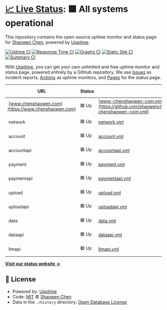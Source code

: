 # [📈 Live Status](https://shaowenchen.github.io/upptime): <!--live status--> **🟩 All systems operational**

This repository contains the open-source uptime monitor and status page for [Shaowen Chen](https://www.chenshaowen.com/), powered by [Upptime](https://github.com/upptime/upptime).

[![Uptime CI](https://github.com/shaowenchen/upptime/workflows/Uptime%20CI/badge.svg)](https://github.com/shaowenchen/upptime/actions?query=workflow%3A%22Uptime+CI%22)
[![Response Time CI](https://github.com/shaowenchen/upptime/workflows/Response%20Time%20CI/badge.svg)](https://github.com/shaowenchen/upptime/actions?query=workflow%3A%22Response+Time+CI%22)
[![Graphs CI](https://github.com/shaowenchen/upptime/workflows/Graphs%20CI/badge.svg)](https://github.com/shaowenchen/upptime/actions?query=workflow%3A%22Graphs+CI%22)
[![Static Site CI](https://github.com/shaowenchen/upptime/workflows/Static%20Site%20CI/badge.svg)](https://github.com/shaowenchen/upptime/actions?query=workflow%3A%22Static+Site+CI%22)
[![Summary CI](https://github.com/shaowenchen/upptime/workflows/Summary%20CI/badge.svg)](https://github.com/shaowenchen/upptime/actions?query=workflow%3A%22Summary+CI%22)

With [Upptime](https://upptime.js.org), you can get your own unlimited and free uptime monitor and status page, powered entirely by a GitHub repository. We use [Issues](https://github.com/shaowenchen/upptime/issues) as incident reports, [Actions](https://github.com/shaowenchen/upptime/actions) as uptime monitors, and [Pages](https://shaowenchen.github.io/upptime) for the status page.

<!--start: status pages-->
<!-- This summary is generated by Upptime (https://github.com/upptime/upptime) -->
<!-- Do not edit this manually, your changes will be overwritten -->
<!-- prettier-ignore -->
| URL | Status | History | Response Time | Uptime |
| --- | ------ | ------- | ------------- | ------ |
| <img alt="" src="https://icons.duckduckgo.com/ip3/www.chenshaowen.com.ico" height="13"> [www.chenshaowen.com](https://www.chenshaowen.com) | 🟩 Up | [www-chenshaowen-com.yml](https://github.com/shaowenchen/upptime/commits/HEAD/history/www-chenshaowen-com.yml) | <details><summary><img alt="Response time graph" src="./graphs/www-chenshaowen-com/response-time-week.png" height="20"> 216ms</summary><br><a href="https://upptime.chenshaowen.com/history/www-chenshaowen-com"><img alt="Response time 157" src="https://img.shields.io/endpoint?url=https%3A%2F%2Fraw.githubusercontent.com%2Fshaowenchen%2Fupptime%2FHEAD%2Fapi%2Fwww-chenshaowen-com%2Fresponse-time.json"></a><br><a href="https://upptime.chenshaowen.com/history/www-chenshaowen-com"><img alt="24-hour response time 217" src="https://img.shields.io/endpoint?url=https%3A%2F%2Fraw.githubusercontent.com%2Fshaowenchen%2Fupptime%2FHEAD%2Fapi%2Fwww-chenshaowen-com%2Fresponse-time-day.json"></a><br><a href="https://upptime.chenshaowen.com/history/www-chenshaowen-com"><img alt="7-day response time 216" src="https://img.shields.io/endpoint?url=https%3A%2F%2Fraw.githubusercontent.com%2Fshaowenchen%2Fupptime%2FHEAD%2Fapi%2Fwww-chenshaowen-com%2Fresponse-time-week.json"></a><br><a href="https://upptime.chenshaowen.com/history/www-chenshaowen-com"><img alt="30-day response time 187" src="https://img.shields.io/endpoint?url=https%3A%2F%2Fraw.githubusercontent.com%2Fshaowenchen%2Fupptime%2FHEAD%2Fapi%2Fwww-chenshaowen-com%2Fresponse-time-month.json"></a><br><a href="https://upptime.chenshaowen.com/history/www-chenshaowen-com"><img alt="1-year response time 157" src="https://img.shields.io/endpoint?url=https%3A%2F%2Fraw.githubusercontent.com%2Fshaowenchen%2Fupptime%2FHEAD%2Fapi%2Fwww-chenshaowen-com%2Fresponse-time-year.json"></a></details> | <details><summary><a href="https://upptime.chenshaowen.com/history/www-chenshaowen-com">100.00%</a></summary><a href="https://upptime.chenshaowen.com/history/www-chenshaowen-com"><img alt="All-time uptime 100.00%" src="https://img.shields.io/endpoint?url=https%3A%2F%2Fraw.githubusercontent.com%2Fshaowenchen%2Fupptime%2FHEAD%2Fapi%2Fwww-chenshaowen-com%2Fuptime.json"></a><br><a href="https://upptime.chenshaowen.com/history/www-chenshaowen-com"><img alt="24-hour uptime 100.00%" src="https://img.shields.io/endpoint?url=https%3A%2F%2Fraw.githubusercontent.com%2Fshaowenchen%2Fupptime%2FHEAD%2Fapi%2Fwww-chenshaowen-com%2Fuptime-day.json"></a><br><a href="https://upptime.chenshaowen.com/history/www-chenshaowen-com"><img alt="7-day uptime 100.00%" src="https://img.shields.io/endpoint?url=https%3A%2F%2Fraw.githubusercontent.com%2Fshaowenchen%2Fupptime%2FHEAD%2Fapi%2Fwww-chenshaowen-com%2Fuptime-week.json"></a><br><a href="https://upptime.chenshaowen.com/history/www-chenshaowen-com"><img alt="30-day uptime 100.00%" src="https://img.shields.io/endpoint?url=https%3A%2F%2Fraw.githubusercontent.com%2Fshaowenchen%2Fupptime%2FHEAD%2Fapi%2Fwww-chenshaowen-com%2Fuptime-month.json"></a><br><a href="https://upptime.chenshaowen.com/history/www-chenshaowen-com"><img alt="1-year uptime 100.00%" src="https://img.shields.io/endpoint?url=https%3A%2F%2Fraw.githubusercontent.com%2Fshaowenchen%2Fupptime%2FHEAD%2Fapi%2Fwww-chenshaowen-com%2Fuptime-year.json"></a></details>
| <img alt="" src="https://icons.duckduckgo.com/ip3/null.ico" height="13"> network | 🟩 Up | [network.yml](https://github.com/shaowenchen/upptime/commits/HEAD/history/network.yml) | <details><summary><img alt="Response time graph" src="./graphs/network/response-time-week.png" height="20"> 288ms</summary><br><a href="https://upptime.chenshaowen.com/history/network"><img alt="Response time 391" src="https://img.shields.io/endpoint?url=https%3A%2F%2Fraw.githubusercontent.com%2Fshaowenchen%2Fupptime%2FHEAD%2Fapi%2Fnetwork%2Fresponse-time.json"></a><br><a href="https://upptime.chenshaowen.com/history/network"><img alt="24-hour response time 187" src="https://img.shields.io/endpoint?url=https%3A%2F%2Fraw.githubusercontent.com%2Fshaowenchen%2Fupptime%2FHEAD%2Fapi%2Fnetwork%2Fresponse-time-day.json"></a><br><a href="https://upptime.chenshaowen.com/history/network"><img alt="7-day response time 288" src="https://img.shields.io/endpoint?url=https%3A%2F%2Fraw.githubusercontent.com%2Fshaowenchen%2Fupptime%2FHEAD%2Fapi%2Fnetwork%2Fresponse-time-week.json"></a><br><a href="https://upptime.chenshaowen.com/history/network"><img alt="30-day response time 318" src="https://img.shields.io/endpoint?url=https%3A%2F%2Fraw.githubusercontent.com%2Fshaowenchen%2Fupptime%2FHEAD%2Fapi%2Fnetwork%2Fresponse-time-month.json"></a><br><a href="https://upptime.chenshaowen.com/history/network"><img alt="1-year response time 391" src="https://img.shields.io/endpoint?url=https%3A%2F%2Fraw.githubusercontent.com%2Fshaowenchen%2Fupptime%2FHEAD%2Fapi%2Fnetwork%2Fresponse-time-year.json"></a></details> | <details><summary><a href="https://upptime.chenshaowen.com/history/network">100.00%</a></summary><a href="https://upptime.chenshaowen.com/history/network"><img alt="All-time uptime 99.68%" src="https://img.shields.io/endpoint?url=https%3A%2F%2Fraw.githubusercontent.com%2Fshaowenchen%2Fupptime%2FHEAD%2Fapi%2Fnetwork%2Fuptime.json"></a><br><a href="https://upptime.chenshaowen.com/history/network"><img alt="24-hour uptime 100.00%" src="https://img.shields.io/endpoint?url=https%3A%2F%2Fraw.githubusercontent.com%2Fshaowenchen%2Fupptime%2FHEAD%2Fapi%2Fnetwork%2Fuptime-day.json"></a><br><a href="https://upptime.chenshaowen.com/history/network"><img alt="7-day uptime 100.00%" src="https://img.shields.io/endpoint?url=https%3A%2F%2Fraw.githubusercontent.com%2Fshaowenchen%2Fupptime%2FHEAD%2Fapi%2Fnetwork%2Fuptime-week.json"></a><br><a href="https://upptime.chenshaowen.com/history/network"><img alt="30-day uptime 100.00%" src="https://img.shields.io/endpoint?url=https%3A%2F%2Fraw.githubusercontent.com%2Fshaowenchen%2Fupptime%2FHEAD%2Fapi%2Fnetwork%2Fuptime-month.json"></a><br><a href="https://upptime.chenshaowen.com/history/network"><img alt="1-year uptime 99.68%" src="https://img.shields.io/endpoint?url=https%3A%2F%2Fraw.githubusercontent.com%2Fshaowenchen%2Fupptime%2FHEAD%2Fapi%2Fnetwork%2Fuptime-year.json"></a></details>
| <img alt="" src="https://icons.duckduckgo.com/ip3/null.ico" height="13"> account | 🟩 Up | [account.yml](https://github.com/shaowenchen/upptime/commits/HEAD/history/account.yml) | <details><summary><img alt="Response time graph" src="./graphs/account/response-time-week.png" height="20"> 184ms</summary><br><a href="https://upptime.chenshaowen.com/history/account"><img alt="Response time 234" src="https://img.shields.io/endpoint?url=https%3A%2F%2Fraw.githubusercontent.com%2Fshaowenchen%2Fupptime%2FHEAD%2Fapi%2Faccount%2Fresponse-time.json"></a><br><a href="https://upptime.chenshaowen.com/history/account"><img alt="24-hour response time 176" src="https://img.shields.io/endpoint?url=https%3A%2F%2Fraw.githubusercontent.com%2Fshaowenchen%2Fupptime%2FHEAD%2Fapi%2Faccount%2Fresponse-time-day.json"></a><br><a href="https://upptime.chenshaowen.com/history/account"><img alt="7-day response time 184" src="https://img.shields.io/endpoint?url=https%3A%2F%2Fraw.githubusercontent.com%2Fshaowenchen%2Fupptime%2FHEAD%2Fapi%2Faccount%2Fresponse-time-week.json"></a><br><a href="https://upptime.chenshaowen.com/history/account"><img alt="30-day response time 194" src="https://img.shields.io/endpoint?url=https%3A%2F%2Fraw.githubusercontent.com%2Fshaowenchen%2Fupptime%2FHEAD%2Fapi%2Faccount%2Fresponse-time-month.json"></a><br><a href="https://upptime.chenshaowen.com/history/account"><img alt="1-year response time 210" src="https://img.shields.io/endpoint?url=https%3A%2F%2Fraw.githubusercontent.com%2Fshaowenchen%2Fupptime%2FHEAD%2Fapi%2Faccount%2Fresponse-time-year.json"></a></details> | <details><summary><a href="https://upptime.chenshaowen.com/history/account">100.00%</a></summary><a href="https://upptime.chenshaowen.com/history/account"><img alt="All-time uptime 99.64%" src="https://img.shields.io/endpoint?url=https%3A%2F%2Fraw.githubusercontent.com%2Fshaowenchen%2Fupptime%2FHEAD%2Fapi%2Faccount%2Fuptime.json"></a><br><a href="https://upptime.chenshaowen.com/history/account"><img alt="24-hour uptime 100.00%" src="https://img.shields.io/endpoint?url=https%3A%2F%2Fraw.githubusercontent.com%2Fshaowenchen%2Fupptime%2FHEAD%2Fapi%2Faccount%2Fuptime-day.json"></a><br><a href="https://upptime.chenshaowen.com/history/account"><img alt="7-day uptime 100.00%" src="https://img.shields.io/endpoint?url=https%3A%2F%2Fraw.githubusercontent.com%2Fshaowenchen%2Fupptime%2FHEAD%2Fapi%2Faccount%2Fuptime-week.json"></a><br><a href="https://upptime.chenshaowen.com/history/account"><img alt="30-day uptime 100.00%" src="https://img.shields.io/endpoint?url=https%3A%2F%2Fraw.githubusercontent.com%2Fshaowenchen%2Fupptime%2FHEAD%2Fapi%2Faccount%2Fuptime-month.json"></a><br><a href="https://upptime.chenshaowen.com/history/account"><img alt="1-year uptime 99.59%" src="https://img.shields.io/endpoint?url=https%3A%2F%2Fraw.githubusercontent.com%2Fshaowenchen%2Fupptime%2FHEAD%2Fapi%2Faccount%2Fuptime-year.json"></a></details>
| <img alt="" src="https://icons.duckduckgo.com/ip3/null.ico" height="13"> accountapi | 🟩 Up | [accountapi.yml](https://github.com/shaowenchen/upptime/commits/HEAD/history/accountapi.yml) | <details><summary><img alt="Response time graph" src="./graphs/accountapi/response-time-week.png" height="20"> 295ms</summary><br><a href="https://upptime.chenshaowen.com/history/accountapi"><img alt="Response time 227" src="https://img.shields.io/endpoint?url=https%3A%2F%2Fraw.githubusercontent.com%2Fshaowenchen%2Fupptime%2FHEAD%2Fapi%2Faccountapi%2Fresponse-time.json"></a><br><a href="https://upptime.chenshaowen.com/history/accountapi"><img alt="24-hour response time 294" src="https://img.shields.io/endpoint?url=https%3A%2F%2Fraw.githubusercontent.com%2Fshaowenchen%2Fupptime%2FHEAD%2Fapi%2Faccountapi%2Fresponse-time-day.json"></a><br><a href="https://upptime.chenshaowen.com/history/accountapi"><img alt="7-day response time 295" src="https://img.shields.io/endpoint?url=https%3A%2F%2Fraw.githubusercontent.com%2Fshaowenchen%2Fupptime%2FHEAD%2Fapi%2Faccountapi%2Fresponse-time-week.json"></a><br><a href="https://upptime.chenshaowen.com/history/accountapi"><img alt="30-day response time 244" src="https://img.shields.io/endpoint?url=https%3A%2F%2Fraw.githubusercontent.com%2Fshaowenchen%2Fupptime%2FHEAD%2Fapi%2Faccountapi%2Fresponse-time-month.json"></a><br><a href="https://upptime.chenshaowen.com/history/accountapi"><img alt="1-year response time 227" src="https://img.shields.io/endpoint?url=https%3A%2F%2Fraw.githubusercontent.com%2Fshaowenchen%2Fupptime%2FHEAD%2Fapi%2Faccountapi%2Fresponse-time-year.json"></a></details> | <details><summary><a href="https://upptime.chenshaowen.com/history/accountapi">100.00%</a></summary><a href="https://upptime.chenshaowen.com/history/accountapi"><img alt="All-time uptime 99.70%" src="https://img.shields.io/endpoint?url=https%3A%2F%2Fraw.githubusercontent.com%2Fshaowenchen%2Fupptime%2FHEAD%2Fapi%2Faccountapi%2Fuptime.json"></a><br><a href="https://upptime.chenshaowen.com/history/accountapi"><img alt="24-hour uptime 100.00%" src="https://img.shields.io/endpoint?url=https%3A%2F%2Fraw.githubusercontent.com%2Fshaowenchen%2Fupptime%2FHEAD%2Fapi%2Faccountapi%2Fuptime-day.json"></a><br><a href="https://upptime.chenshaowen.com/history/accountapi"><img alt="7-day uptime 100.00%" src="https://img.shields.io/endpoint?url=https%3A%2F%2Fraw.githubusercontent.com%2Fshaowenchen%2Fupptime%2FHEAD%2Fapi%2Faccountapi%2Fuptime-week.json"></a><br><a href="https://upptime.chenshaowen.com/history/accountapi"><img alt="30-day uptime 99.74%" src="https://img.shields.io/endpoint?url=https%3A%2F%2Fraw.githubusercontent.com%2Fshaowenchen%2Fupptime%2FHEAD%2Fapi%2Faccountapi%2Fuptime-month.json"></a><br><a href="https://upptime.chenshaowen.com/history/accountapi"><img alt="1-year uptime 99.70%" src="https://img.shields.io/endpoint?url=https%3A%2F%2Fraw.githubusercontent.com%2Fshaowenchen%2Fupptime%2FHEAD%2Fapi%2Faccountapi%2Fuptime-year.json"></a></details>
| <img alt="" src="https://icons.duckduckgo.com/ip3/null.ico" height="13"> payment | 🟩 Up | [payment.yml](https://github.com/shaowenchen/upptime/commits/HEAD/history/payment.yml) | <details><summary><img alt="Response time graph" src="./graphs/payment/response-time-week.png" height="20"> 170ms</summary><br><a href="https://upptime.chenshaowen.com/history/payment"><img alt="Response time 232" src="https://img.shields.io/endpoint?url=https%3A%2F%2Fraw.githubusercontent.com%2Fshaowenchen%2Fupptime%2FHEAD%2Fapi%2Fpayment%2Fresponse-time.json"></a><br><a href="https://upptime.chenshaowen.com/history/payment"><img alt="24-hour response time 139" src="https://img.shields.io/endpoint?url=https%3A%2F%2Fraw.githubusercontent.com%2Fshaowenchen%2Fupptime%2FHEAD%2Fapi%2Fpayment%2Fresponse-time-day.json"></a><br><a href="https://upptime.chenshaowen.com/history/payment"><img alt="7-day response time 170" src="https://img.shields.io/endpoint?url=https%3A%2F%2Fraw.githubusercontent.com%2Fshaowenchen%2Fupptime%2FHEAD%2Fapi%2Fpayment%2Fresponse-time-week.json"></a><br><a href="https://upptime.chenshaowen.com/history/payment"><img alt="30-day response time 166" src="https://img.shields.io/endpoint?url=https%3A%2F%2Fraw.githubusercontent.com%2Fshaowenchen%2Fupptime%2FHEAD%2Fapi%2Fpayment%2Fresponse-time-month.json"></a><br><a href="https://upptime.chenshaowen.com/history/payment"><img alt="1-year response time 195" src="https://img.shields.io/endpoint?url=https%3A%2F%2Fraw.githubusercontent.com%2Fshaowenchen%2Fupptime%2FHEAD%2Fapi%2Fpayment%2Fresponse-time-year.json"></a></details> | <details><summary><a href="https://upptime.chenshaowen.com/history/payment">100.00%</a></summary><a href="https://upptime.chenshaowen.com/history/payment"><img alt="All-time uptime 99.64%" src="https://img.shields.io/endpoint?url=https%3A%2F%2Fraw.githubusercontent.com%2Fshaowenchen%2Fupptime%2FHEAD%2Fapi%2Fpayment%2Fuptime.json"></a><br><a href="https://upptime.chenshaowen.com/history/payment"><img alt="24-hour uptime 100.00%" src="https://img.shields.io/endpoint?url=https%3A%2F%2Fraw.githubusercontent.com%2Fshaowenchen%2Fupptime%2FHEAD%2Fapi%2Fpayment%2Fuptime-day.json"></a><br><a href="https://upptime.chenshaowen.com/history/payment"><img alt="7-day uptime 100.00%" src="https://img.shields.io/endpoint?url=https%3A%2F%2Fraw.githubusercontent.com%2Fshaowenchen%2Fupptime%2FHEAD%2Fapi%2Fpayment%2Fuptime-week.json"></a><br><a href="https://upptime.chenshaowen.com/history/payment"><img alt="30-day uptime 100.00%" src="https://img.shields.io/endpoint?url=https%3A%2F%2Fraw.githubusercontent.com%2Fshaowenchen%2Fupptime%2FHEAD%2Fapi%2Fpayment%2Fuptime-month.json"></a><br><a href="https://upptime.chenshaowen.com/history/payment"><img alt="1-year uptime 99.58%" src="https://img.shields.io/endpoint?url=https%3A%2F%2Fraw.githubusercontent.com%2Fshaowenchen%2Fupptime%2FHEAD%2Fapi%2Fpayment%2Fuptime-year.json"></a></details>
| <img alt="" src="https://icons.duckduckgo.com/ip3/null.ico" height="13"> paymentapi | 🟩 Up | [paymentapi.yml](https://github.com/shaowenchen/upptime/commits/HEAD/history/paymentapi.yml) | <details><summary><img alt="Response time graph" src="./graphs/paymentapi/response-time-week.png" height="20"> 243ms</summary><br><a href="https://upptime.chenshaowen.com/history/paymentapi"><img alt="Response time 212" src="https://img.shields.io/endpoint?url=https%3A%2F%2Fraw.githubusercontent.com%2Fshaowenchen%2Fupptime%2FHEAD%2Fapi%2Fpaymentapi%2Fresponse-time.json"></a><br><a href="https://upptime.chenshaowen.com/history/paymentapi"><img alt="24-hour response time 218" src="https://img.shields.io/endpoint?url=https%3A%2F%2Fraw.githubusercontent.com%2Fshaowenchen%2Fupptime%2FHEAD%2Fapi%2Fpaymentapi%2Fresponse-time-day.json"></a><br><a href="https://upptime.chenshaowen.com/history/paymentapi"><img alt="7-day response time 243" src="https://img.shields.io/endpoint?url=https%3A%2F%2Fraw.githubusercontent.com%2Fshaowenchen%2Fupptime%2FHEAD%2Fapi%2Fpaymentapi%2Fresponse-time-week.json"></a><br><a href="https://upptime.chenshaowen.com/history/paymentapi"><img alt="30-day response time 270" src="https://img.shields.io/endpoint?url=https%3A%2F%2Fraw.githubusercontent.com%2Fshaowenchen%2Fupptime%2FHEAD%2Fapi%2Fpaymentapi%2Fresponse-time-month.json"></a><br><a href="https://upptime.chenshaowen.com/history/paymentapi"><img alt="1-year response time 212" src="https://img.shields.io/endpoint?url=https%3A%2F%2Fraw.githubusercontent.com%2Fshaowenchen%2Fupptime%2FHEAD%2Fapi%2Fpaymentapi%2Fresponse-time-year.json"></a></details> | <details><summary><a href="https://upptime.chenshaowen.com/history/paymentapi">100.00%</a></summary><a href="https://upptime.chenshaowen.com/history/paymentapi"><img alt="All-time uptime 99.70%" src="https://img.shields.io/endpoint?url=https%3A%2F%2Fraw.githubusercontent.com%2Fshaowenchen%2Fupptime%2FHEAD%2Fapi%2Fpaymentapi%2Fuptime.json"></a><br><a href="https://upptime.chenshaowen.com/history/paymentapi"><img alt="24-hour uptime 100.00%" src="https://img.shields.io/endpoint?url=https%3A%2F%2Fraw.githubusercontent.com%2Fshaowenchen%2Fupptime%2FHEAD%2Fapi%2Fpaymentapi%2Fuptime-day.json"></a><br><a href="https://upptime.chenshaowen.com/history/paymentapi"><img alt="7-day uptime 100.00%" src="https://img.shields.io/endpoint?url=https%3A%2F%2Fraw.githubusercontent.com%2Fshaowenchen%2Fupptime%2FHEAD%2Fapi%2Fpaymentapi%2Fuptime-week.json"></a><br><a href="https://upptime.chenshaowen.com/history/paymentapi"><img alt="30-day uptime 99.74%" src="https://img.shields.io/endpoint?url=https%3A%2F%2Fraw.githubusercontent.com%2Fshaowenchen%2Fupptime%2FHEAD%2Fapi%2Fpaymentapi%2Fuptime-month.json"></a><br><a href="https://upptime.chenshaowen.com/history/paymentapi"><img alt="1-year uptime 99.70%" src="https://img.shields.io/endpoint?url=https%3A%2F%2Fraw.githubusercontent.com%2Fshaowenchen%2Fupptime%2FHEAD%2Fapi%2Fpaymentapi%2Fuptime-year.json"></a></details>
| <img alt="" src="https://icons.duckduckgo.com/ip3/null.ico" height="13"> upload | 🟩 Up | [upload.yml](https://github.com/shaowenchen/upptime/commits/HEAD/history/upload.yml) | <details><summary><img alt="Response time graph" src="./graphs/upload/response-time-week.png" height="20"> 199ms</summary><br><a href="https://upptime.chenshaowen.com/history/upload"><img alt="Response time 207" src="https://img.shields.io/endpoint?url=https%3A%2F%2Fraw.githubusercontent.com%2Fshaowenchen%2Fupptime%2FHEAD%2Fapi%2Fupload%2Fresponse-time.json"></a><br><a href="https://upptime.chenshaowen.com/history/upload"><img alt="24-hour response time 202" src="https://img.shields.io/endpoint?url=https%3A%2F%2Fraw.githubusercontent.com%2Fshaowenchen%2Fupptime%2FHEAD%2Fapi%2Fupload%2Fresponse-time-day.json"></a><br><a href="https://upptime.chenshaowen.com/history/upload"><img alt="7-day response time 199" src="https://img.shields.io/endpoint?url=https%3A%2F%2Fraw.githubusercontent.com%2Fshaowenchen%2Fupptime%2FHEAD%2Fapi%2Fupload%2Fresponse-time-week.json"></a><br><a href="https://upptime.chenshaowen.com/history/upload"><img alt="30-day response time 170" src="https://img.shields.io/endpoint?url=https%3A%2F%2Fraw.githubusercontent.com%2Fshaowenchen%2Fupptime%2FHEAD%2Fapi%2Fupload%2Fresponse-time-month.json"></a><br><a href="https://upptime.chenshaowen.com/history/upload"><img alt="1-year response time 190" src="https://img.shields.io/endpoint?url=https%3A%2F%2Fraw.githubusercontent.com%2Fshaowenchen%2Fupptime%2FHEAD%2Fapi%2Fupload%2Fresponse-time-year.json"></a></details> | <details><summary><a href="https://upptime.chenshaowen.com/history/upload">100.00%</a></summary><a href="https://upptime.chenshaowen.com/history/upload"><img alt="All-time uptime 99.63%" src="https://img.shields.io/endpoint?url=https%3A%2F%2Fraw.githubusercontent.com%2Fshaowenchen%2Fupptime%2FHEAD%2Fapi%2Fupload%2Fuptime.json"></a><br><a href="https://upptime.chenshaowen.com/history/upload"><img alt="24-hour uptime 100.00%" src="https://img.shields.io/endpoint?url=https%3A%2F%2Fraw.githubusercontent.com%2Fshaowenchen%2Fupptime%2FHEAD%2Fapi%2Fupload%2Fuptime-day.json"></a><br><a href="https://upptime.chenshaowen.com/history/upload"><img alt="7-day uptime 100.00%" src="https://img.shields.io/endpoint?url=https%3A%2F%2Fraw.githubusercontent.com%2Fshaowenchen%2Fupptime%2FHEAD%2Fapi%2Fupload%2Fuptime-week.json"></a><br><a href="https://upptime.chenshaowen.com/history/upload"><img alt="30-day uptime 100.00%" src="https://img.shields.io/endpoint?url=https%3A%2F%2Fraw.githubusercontent.com%2Fshaowenchen%2Fupptime%2FHEAD%2Fapi%2Fupload%2Fuptime-month.json"></a><br><a href="https://upptime.chenshaowen.com/history/upload"><img alt="1-year uptime 99.58%" src="https://img.shields.io/endpoint?url=https%3A%2F%2Fraw.githubusercontent.com%2Fshaowenchen%2Fupptime%2FHEAD%2Fapi%2Fupload%2Fuptime-year.json"></a></details>
| <img alt="" src="https://icons.duckduckgo.com/ip3/null.ico" height="13"> uploadapi | 🟩 Up | [uploadapi.yml](https://github.com/shaowenchen/upptime/commits/HEAD/history/uploadapi.yml) | <details><summary><img alt="Response time graph" src="./graphs/uploadapi/response-time-week.png" height="20"> 369ms</summary><br><a href="https://upptime.chenshaowen.com/history/uploadapi"><img alt="Response time 288" src="https://img.shields.io/endpoint?url=https%3A%2F%2Fraw.githubusercontent.com%2Fshaowenchen%2Fupptime%2FHEAD%2Fapi%2Fuploadapi%2Fresponse-time.json"></a><br><a href="https://upptime.chenshaowen.com/history/uploadapi"><img alt="24-hour response time 280" src="https://img.shields.io/endpoint?url=https%3A%2F%2Fraw.githubusercontent.com%2Fshaowenchen%2Fupptime%2FHEAD%2Fapi%2Fuploadapi%2Fresponse-time-day.json"></a><br><a href="https://upptime.chenshaowen.com/history/uploadapi"><img alt="7-day response time 369" src="https://img.shields.io/endpoint?url=https%3A%2F%2Fraw.githubusercontent.com%2Fshaowenchen%2Fupptime%2FHEAD%2Fapi%2Fuploadapi%2Fresponse-time-week.json"></a><br><a href="https://upptime.chenshaowen.com/history/uploadapi"><img alt="30-day response time 289" src="https://img.shields.io/endpoint?url=https%3A%2F%2Fraw.githubusercontent.com%2Fshaowenchen%2Fupptime%2FHEAD%2Fapi%2Fuploadapi%2Fresponse-time-month.json"></a><br><a href="https://upptime.chenshaowen.com/history/uploadapi"><img alt="1-year response time 288" src="https://img.shields.io/endpoint?url=https%3A%2F%2Fraw.githubusercontent.com%2Fshaowenchen%2Fupptime%2FHEAD%2Fapi%2Fuploadapi%2Fresponse-time-year.json"></a></details> | <details><summary><a href="https://upptime.chenshaowen.com/history/uploadapi">100.00%</a></summary><a href="https://upptime.chenshaowen.com/history/uploadapi"><img alt="All-time uptime 99.67%" src="https://img.shields.io/endpoint?url=https%3A%2F%2Fraw.githubusercontent.com%2Fshaowenchen%2Fupptime%2FHEAD%2Fapi%2Fuploadapi%2Fuptime.json"></a><br><a href="https://upptime.chenshaowen.com/history/uploadapi"><img alt="24-hour uptime 100.00%" src="https://img.shields.io/endpoint?url=https%3A%2F%2Fraw.githubusercontent.com%2Fshaowenchen%2Fupptime%2FHEAD%2Fapi%2Fuploadapi%2Fuptime-day.json"></a><br><a href="https://upptime.chenshaowen.com/history/uploadapi"><img alt="7-day uptime 100.00%" src="https://img.shields.io/endpoint?url=https%3A%2F%2Fraw.githubusercontent.com%2Fshaowenchen%2Fupptime%2FHEAD%2Fapi%2Fuploadapi%2Fuptime-week.json"></a><br><a href="https://upptime.chenshaowen.com/history/uploadapi"><img alt="30-day uptime 99.78%" src="https://img.shields.io/endpoint?url=https%3A%2F%2Fraw.githubusercontent.com%2Fshaowenchen%2Fupptime%2FHEAD%2Fapi%2Fuploadapi%2Fuptime-month.json"></a><br><a href="https://upptime.chenshaowen.com/history/uploadapi"><img alt="1-year uptime 99.67%" src="https://img.shields.io/endpoint?url=https%3A%2F%2Fraw.githubusercontent.com%2Fshaowenchen%2Fupptime%2FHEAD%2Fapi%2Fuploadapi%2Fuptime-year.json"></a></details>
| <img alt="" src="https://icons.duckduckgo.com/ip3/null.ico" height="13"> data | 🟩 Up | [data.yml](https://github.com/shaowenchen/upptime/commits/HEAD/history/data.yml) | <details><summary><img alt="Response time graph" src="./graphs/data/response-time-week.png" height="20"> 142ms</summary><br><a href="https://upptime.chenshaowen.com/history/data"><img alt="Response time 221" src="https://img.shields.io/endpoint?url=https%3A%2F%2Fraw.githubusercontent.com%2Fshaowenchen%2Fupptime%2FHEAD%2Fapi%2Fdata%2Fresponse-time.json"></a><br><a href="https://upptime.chenshaowen.com/history/data"><img alt="24-hour response time 152" src="https://img.shields.io/endpoint?url=https%3A%2F%2Fraw.githubusercontent.com%2Fshaowenchen%2Fupptime%2FHEAD%2Fapi%2Fdata%2Fresponse-time-day.json"></a><br><a href="https://upptime.chenshaowen.com/history/data"><img alt="7-day response time 142" src="https://img.shields.io/endpoint?url=https%3A%2F%2Fraw.githubusercontent.com%2Fshaowenchen%2Fupptime%2FHEAD%2Fapi%2Fdata%2Fresponse-time-week.json"></a><br><a href="https://upptime.chenshaowen.com/history/data"><img alt="30-day response time 148" src="https://img.shields.io/endpoint?url=https%3A%2F%2Fraw.githubusercontent.com%2Fshaowenchen%2Fupptime%2FHEAD%2Fapi%2Fdata%2Fresponse-time-month.json"></a><br><a href="https://upptime.chenshaowen.com/history/data"><img alt="1-year response time 170" src="https://img.shields.io/endpoint?url=https%3A%2F%2Fraw.githubusercontent.com%2Fshaowenchen%2Fupptime%2FHEAD%2Fapi%2Fdata%2Fresponse-time-year.json"></a></details> | <details><summary><a href="https://upptime.chenshaowen.com/history/data">100.00%</a></summary><a href="https://upptime.chenshaowen.com/history/data"><img alt="All-time uptime 99.46%" src="https://img.shields.io/endpoint?url=https%3A%2F%2Fraw.githubusercontent.com%2Fshaowenchen%2Fupptime%2FHEAD%2Fapi%2Fdata%2Fuptime.json"></a><br><a href="https://upptime.chenshaowen.com/history/data"><img alt="24-hour uptime 100.00%" src="https://img.shields.io/endpoint?url=https%3A%2F%2Fraw.githubusercontent.com%2Fshaowenchen%2Fupptime%2FHEAD%2Fapi%2Fdata%2Fuptime-day.json"></a><br><a href="https://upptime.chenshaowen.com/history/data"><img alt="7-day uptime 100.00%" src="https://img.shields.io/endpoint?url=https%3A%2F%2Fraw.githubusercontent.com%2Fshaowenchen%2Fupptime%2FHEAD%2Fapi%2Fdata%2Fuptime-week.json"></a><br><a href="https://upptime.chenshaowen.com/history/data"><img alt="30-day uptime 100.00%" src="https://img.shields.io/endpoint?url=https%3A%2F%2Fraw.githubusercontent.com%2Fshaowenchen%2Fupptime%2FHEAD%2Fapi%2Fdata%2Fuptime-month.json"></a><br><a href="https://upptime.chenshaowen.com/history/data"><img alt="1-year uptime 99.58%" src="https://img.shields.io/endpoint?url=https%3A%2F%2Fraw.githubusercontent.com%2Fshaowenchen%2Fupptime%2FHEAD%2Fapi%2Fdata%2Fuptime-year.json"></a></details>
| <img alt="" src="https://icons.duckduckgo.com/ip3/null.ico" height="13"> dataapi | 🟩 Up | [dataapi.yml](https://github.com/shaowenchen/upptime/commits/HEAD/history/dataapi.yml) | <details><summary><img alt="Response time graph" src="./graphs/dataapi/response-time-week.png" height="20"> 313ms</summary><br><a href="https://upptime.chenshaowen.com/history/dataapi"><img alt="Response time 182" src="https://img.shields.io/endpoint?url=https%3A%2F%2Fraw.githubusercontent.com%2Fshaowenchen%2Fupptime%2FHEAD%2Fapi%2Fdataapi%2Fresponse-time.json"></a><br><a href="https://upptime.chenshaowen.com/history/dataapi"><img alt="24-hour response time 398" src="https://img.shields.io/endpoint?url=https%3A%2F%2Fraw.githubusercontent.com%2Fshaowenchen%2Fupptime%2FHEAD%2Fapi%2Fdataapi%2Fresponse-time-day.json"></a><br><a href="https://upptime.chenshaowen.com/history/dataapi"><img alt="7-day response time 313" src="https://img.shields.io/endpoint?url=https%3A%2F%2Fraw.githubusercontent.com%2Fshaowenchen%2Fupptime%2FHEAD%2Fapi%2Fdataapi%2Fresponse-time-week.json"></a><br><a href="https://upptime.chenshaowen.com/history/dataapi"><img alt="30-day response time 213" src="https://img.shields.io/endpoint?url=https%3A%2F%2Fraw.githubusercontent.com%2Fshaowenchen%2Fupptime%2FHEAD%2Fapi%2Fdataapi%2Fresponse-time-month.json"></a><br><a href="https://upptime.chenshaowen.com/history/dataapi"><img alt="1-year response time 182" src="https://img.shields.io/endpoint?url=https%3A%2F%2Fraw.githubusercontent.com%2Fshaowenchen%2Fupptime%2FHEAD%2Fapi%2Fdataapi%2Fresponse-time-year.json"></a></details> | <details><summary><a href="https://upptime.chenshaowen.com/history/dataapi">99.77%</a></summary><a href="https://upptime.chenshaowen.com/history/dataapi"><img alt="All-time uptime 99.68%" src="https://img.shields.io/endpoint?url=https%3A%2F%2Fraw.githubusercontent.com%2Fshaowenchen%2Fupptime%2FHEAD%2Fapi%2Fdataapi%2Fuptime.json"></a><br><a href="https://upptime.chenshaowen.com/history/dataapi"><img alt="24-hour uptime 98.41%" src="https://img.shields.io/endpoint?url=https%3A%2F%2Fraw.githubusercontent.com%2Fshaowenchen%2Fupptime%2FHEAD%2Fapi%2Fdataapi%2Fuptime-day.json"></a><br><a href="https://upptime.chenshaowen.com/history/dataapi"><img alt="7-day uptime 99.77%" src="https://img.shields.io/endpoint?url=https%3A%2F%2Fraw.githubusercontent.com%2Fshaowenchen%2Fupptime%2FHEAD%2Fapi%2Fdataapi%2Fuptime-week.json"></a><br><a href="https://upptime.chenshaowen.com/history/dataapi"><img alt="30-day uptime 99.73%" src="https://img.shields.io/endpoint?url=https%3A%2F%2Fraw.githubusercontent.com%2Fshaowenchen%2Fupptime%2FHEAD%2Fapi%2Fdataapi%2Fuptime-month.json"></a><br><a href="https://upptime.chenshaowen.com/history/dataapi"><img alt="1-year uptime 99.68%" src="https://img.shields.io/endpoint?url=https%3A%2F%2Fraw.githubusercontent.com%2Fshaowenchen%2Fupptime%2FHEAD%2Fapi%2Fdataapi%2Fuptime-year.json"></a></details>
| <img alt="" src="https://icons.duckduckgo.com/ip3/null.ico" height="13"> llmapi | 🟩 Up | [llmapi.yml](https://github.com/shaowenchen/upptime/commits/HEAD/history/llmapi.yml) | <details><summary><img alt="Response time graph" src="./graphs/llmapi/response-time-week.png" height="20"> 357ms</summary><br><a href="https://upptime.chenshaowen.com/history/llmapi"><img alt="Response time 210" src="https://img.shields.io/endpoint?url=https%3A%2F%2Fraw.githubusercontent.com%2Fshaowenchen%2Fupptime%2FHEAD%2Fapi%2Fllmapi%2Fresponse-time.json"></a><br><a href="https://upptime.chenshaowen.com/history/llmapi"><img alt="24-hour response time 219" src="https://img.shields.io/endpoint?url=https%3A%2F%2Fraw.githubusercontent.com%2Fshaowenchen%2Fupptime%2FHEAD%2Fapi%2Fllmapi%2Fresponse-time-day.json"></a><br><a href="https://upptime.chenshaowen.com/history/llmapi"><img alt="7-day response time 357" src="https://img.shields.io/endpoint?url=https%3A%2F%2Fraw.githubusercontent.com%2Fshaowenchen%2Fupptime%2FHEAD%2Fapi%2Fllmapi%2Fresponse-time-week.json"></a><br><a href="https://upptime.chenshaowen.com/history/llmapi"><img alt="30-day response time 288" src="https://img.shields.io/endpoint?url=https%3A%2F%2Fraw.githubusercontent.com%2Fshaowenchen%2Fupptime%2FHEAD%2Fapi%2Fllmapi%2Fresponse-time-month.json"></a><br><a href="https://upptime.chenshaowen.com/history/llmapi"><img alt="1-year response time 210" src="https://img.shields.io/endpoint?url=https%3A%2F%2Fraw.githubusercontent.com%2Fshaowenchen%2Fupptime%2FHEAD%2Fapi%2Fllmapi%2Fresponse-time-year.json"></a></details> | <details><summary><a href="https://upptime.chenshaowen.com/history/llmapi">100.00%</a></summary><a href="https://upptime.chenshaowen.com/history/llmapi"><img alt="All-time uptime 99.67%" src="https://img.shields.io/endpoint?url=https%3A%2F%2Fraw.githubusercontent.com%2Fshaowenchen%2Fupptime%2FHEAD%2Fapi%2Fllmapi%2Fuptime.json"></a><br><a href="https://upptime.chenshaowen.com/history/llmapi"><img alt="24-hour uptime 100.00%" src="https://img.shields.io/endpoint?url=https%3A%2F%2Fraw.githubusercontent.com%2Fshaowenchen%2Fupptime%2FHEAD%2Fapi%2Fllmapi%2Fuptime-day.json"></a><br><a href="https://upptime.chenshaowen.com/history/llmapi"><img alt="7-day uptime 100.00%" src="https://img.shields.io/endpoint?url=https%3A%2F%2Fraw.githubusercontent.com%2Fshaowenchen%2Fupptime%2FHEAD%2Fapi%2Fllmapi%2Fuptime-week.json"></a><br><a href="https://upptime.chenshaowen.com/history/llmapi"><img alt="30-day uptime 99.74%" src="https://img.shields.io/endpoint?url=https%3A%2F%2Fraw.githubusercontent.com%2Fshaowenchen%2Fupptime%2FHEAD%2Fapi%2Fllmapi%2Fuptime-month.json"></a><br><a href="https://upptime.chenshaowen.com/history/llmapi"><img alt="1-year uptime 99.67%" src="https://img.shields.io/endpoint?url=https%3A%2F%2Fraw.githubusercontent.com%2Fshaowenchen%2Fupptime%2FHEAD%2Fapi%2Fllmapi%2Fuptime-year.json"></a></details>

<!--end: status pages-->

[**Visit our status website →**](https://shaowenchen.github.io/upptime)

## 📄 License

- Powered by: [Upptime](https://github.com/upptime/upptime)
- Code: [MIT](./LICENSE) © [Shaowen Chen](https://www.chenshaowen.com/)
- Data in the `./history` directory: [Open Database License](https://opendatacommons.org/licenses/odbl/1-0/)
